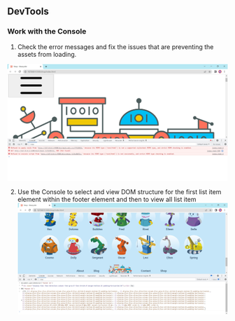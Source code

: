## DevTools

### Work with the Console

1. Check the error messages and fix the issues that are preventing the assets from loading.

![Errors](/Console/screenshots/errors.jpg "errors")

2. Use the Console to select and view DOM structure for the first list item element within the footer element and then to view all list item  ![DOM](/Console/screenshots/DOM.jpg "DOM")